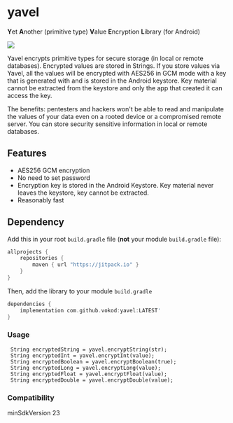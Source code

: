 # yavel
**Y**et **A**nother (primitive type) **V**alue **E**ncryption **L**ibrary (for Android)

[![](https://jitpack.io/v/vokod/yavel.svg)](https://jitpack.io/#vokod/yavel)

Yavel encrypts primitive types for secure storage (in local or remote databases). Encrypted values are stored in Strings.
If you store values via Yavel, all the values will be encrypted with AES256 in GCM mode with a key that is generated with and is stored in the Android keystore. Key material cannot be extracted from the keystore and only the app that created it can access the key.

The benefits: pentesters and hackers won't be able to read and manipulate the values of your data even on a rooted device or a compromised remote server. You can store security sensitive information in local or remote databases.

## Features
- AES256 GCM encryption
- No need to set password
- Encryption key is stored in the Android Keystore. Key material never leaves the keystore, key cannot be extracted.
- Reasonably fast

## Dependency

Add this in your root `build.gradle` file (**not** your module `build.gradle` file):

```gradle
allprojects {
	repositories {
        maven { url "https://jitpack.io" }
    }
}
```

Then, add the library to your module `build.gradle`
```gradle
dependencies {
    implementation com.github.vokod:yavel:LATEST'
}
```

### Usage

```
 String encryptedString = yavel.encryptString(str);
 String encryptedInt = yavel.encryptInt(value);
 String encryptedBoolean = yavel.encryptBoolean(true);
 String encryptedLong = yavel.encryptLong(value);
 String encryptedFloat = yavel.encryptFloat(value);
 String encryptedDouble = yavel.encryptDouble(value);
```

### Compatibility

 minSdkVersion 23



